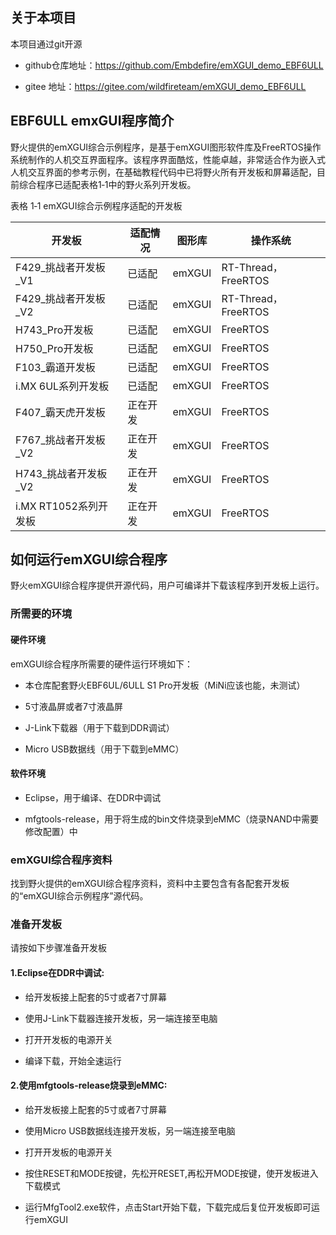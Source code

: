 关于本项目
------------------
本项目通过git开源
-  github仓库地址：https://github.com/Embdefire/emXGUI_demo_EBF6ULL

-  gitee 地址：https://gitee.com/wildfireteam/emXGUI_demo_EBF6ULL

EBF6ULL emxGUI程序简介
------------------

野火提供的emXGUI综合示例程序，是基于emXGUI图形软件库及FreeRTOS操作系统制作的人机交互界面程序。该程序界面酷炫，性能卓越，非常适合作为嵌入式人机交互界面的参考示例，在基础教程代码中已将野火所有开发板和屏幕适配，目前综合程序已适配表格1‑1中的野火系列开发板。

表格 1‑1 emXGUI综合示例程序适配的开发板

| 开发板                | 适配情况 | 图形库 | 操作系统                 |
|-----------------------|----------|--------|-----------------------|
| F429_挑战者开发板_V1   | 已适配   | emXGUI | RT-Thread，FreeRTOS     |
| F429_挑战者开发板_V2   | 已适配   | emXGUI | RT-Thread，FreeRTOS     |
| H743_Pro开发板        | 已适配   | emXGUI | FreeRTOS               |
| H750_Pro开发板        | 已适配   | emXGUI | FreeRTOS               |
| F103_霸道开发板       | 已适配   | emXGUI  |FreeRTOS               |
| i.MX 6UL系列开发板   |  已适配 | emXGUI | FreeRTOS                |
| F407_霸天虎开发板     | 正在开发 | emXGUI | FreeRTOS                |
| F767_挑战者开发板_V2  | 正在开发 | emXGUI | FreeRTOS                |
| H743_挑战者开发板_V2 | 正在开发 | emXGUI | FreeRTOS                |
| i.MX RT1052系列开发板 | 正在开发 | emXGUI | FreeRTOS                |

如何运行emXGUI综合程序
----------------------

野火emXGUI综合程序提供开源代码，用户可编译并下载该程序到开发板上运行。

### 所需要的环境

#### 硬件环境

emXGUI综合程序所需要的硬件运行环境如下：

-   本仓库配套野火EBF6UL/6ULL S1 Pro开发板（MiNi应该也能，未测试）

-   5寸液晶屏或者7寸液晶屏

-   J-Link下载器（用于下载到DDR调试）

-   Micro USB数据线（用于下载到eMMC）

#### 软件环境

-   Eclipse，用于编译、在DDR中调试

-   mfgtools-release，用于将生成的bin文件烧录到eMMC（烧录NAND中需要修改配置）中

### emXGUI综合程序资料

找到野火提供的emXGUI综合程序资料，资料中主要包含有各配套开发板的“emXGUI综合示例程序”源代码。

### 准备开发板

请按如下步骤准备开发板
 #### 1.Eclipse在DDR中调试:

-   给开发板接上配套的5寸或者7寸屏幕

-   使用J-Link下载器连接开发板，另一端连接至电脑

-   打开开发板的电源开关

-   编译下载，开始全速运行

 #### 2.使用mfgtools-release烧录到eMMC:

-   给开发板接上配套的5寸或者7寸屏幕

-   使用Micro USB数据线连接开发板，另一端连接至电脑

-   打开开发板的电源开关

-   按住RESET和MODE按键，先松开RESET,再松开MODE按键，使开发板进入下载模式

-   运行MfgTool2.exe软件，点击Start开始下载，下载完成后复位开发板即可运行emXGUI